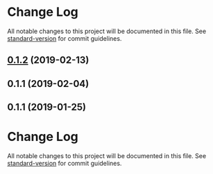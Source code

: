 # Change Log

All notable changes to this project will be documented in this file. See [standard-version](https://github.com/conventional-changelog/standard-version) for commit guidelines.

<a name="0.1.2"></a>
## [0.1.2](https://github.com/dunai-ts/server/compare/v0.1.1...v0.1.2) (2019-02-13)



<a name="0.1.1"></a>
## 0.1.1 (2019-02-04)



<a name="0.1.1"></a>
## 0.1.1 (2019-01-25)



# Change Log

All notable changes to this project will be documented in this file. See [standard-version](https://github.com/conventional-changelog/standard-version) for commit guidelines.
